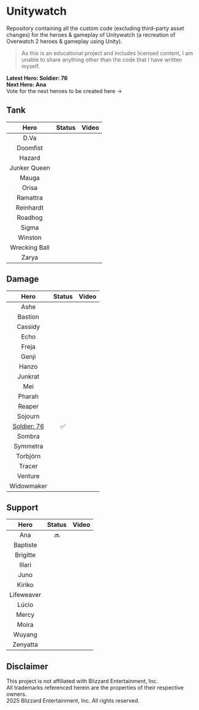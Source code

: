 # Unitywatch
Repository containing all the custom code (excluding third-party asset changes) for the heroes &amp; gameplay of Unitywatch (a recreation of Overwatch 2 heroes &amp; gameplay using Unity).  
> As this is an educational project and includes licensed content, I am unable to share anything other than the code that I have written myself.

**Latest Hero: Soldier: 76**  
**Next Hero: Ana**  
Vote for the next heroes to be created here -> 

## Tank
| Hero | Status | Video |
|:----:|:---------:|:-----:|
| D.Va |
| Doomfist |
| Hazard |
| Junker Queen |
| Mauga |
| Orisa |
| Ramattra |
| Reinhardt |
| Roadhog |
| Sigma |
| Winston |
| Wrecking Ball |
| Zarya |

## Damage
| Hero | Status | Video |
|:----:|:---------:|:-----:|
| Ashe |
| Bastion |
| Cassidy |
| Echo |
| Freja |
| Genji |
| Hanzo |
| Junkrat |
| Mei |
| Pharah |
| Reaper |
| Sojourn |
| [Soldier: 76](https://github.com/Zeliktric/Unitywatch/tree/main/Assets/_Core/Scripting/Heroes/Damage/Soldier%2076) | ✅ |
| Sombra |
| Symmetra |
| Torbjörn |
| Tracer |
| Venture |
| Widowmaker |

## Support
| Hero | Status | Video |
|:----:|:---------:|:-----:|
| Ana | 🔜 |
| Baptiste |
| Brigitte |
| Illari |
| Juno |
| Kiriko |
| Lifeweaver |
| Lúcio |
| Mercy |
| Moira |
| Wuyang |
| Zenyatta |

## Disclaimer
This project is not affiliated with Blizzard Entertainment, Inc.  
All trademarks referenced herein are the properties of their respective owners.  
2025 Blizzard Entertainment, Inc. All rights reserved.